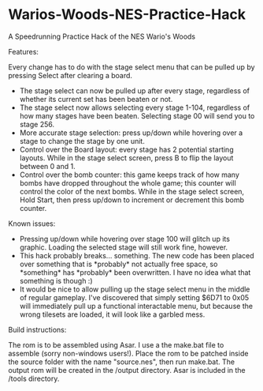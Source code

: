 # Warios-Woods-NES-Practice-Hack
A Speedrunning Practice Hack of the NES Wario's Woods

Features:

Every change has to do with the stage select menu that can be pulled up by pressing Select after clearing a board.

- The stage select can now be pulled up after every stage, regardless of whether its current set has been beaten or not.
- The stage select now allows selecting every stage 1-104, regardless of how many stages have been beaten. Selecting stage 00 will send you to stage 256.
- More accurate stage selection: press up/down while hovering over a stage to change the stage by one unit.
- Control over the Board layout: every stage has 2 potential starting layouts. While in the stage select screen, press B to flip the layout between 0 and 1.
- Control over the bomb counter: this game keeps track of how many bombs have dropped throughout the whole game; this counter will control the color of the next bombs. While in the stage select screen, Hold Start, then press up/down to increment or decrement this bomb counter.

Known issues:
- Pressing up/down while hovering over stage 100 will glitch up its graphic. Loading the selected stage will still work fine, however.
- This hack probably breaks... something. The new code has been placed over something that is \*probably\* not actually free space, so \*something\* has \*probably\* been overwritten. I have no idea what that something is though :)
- It would be nice to allow pulling up the stage select menu in the middle of regular gameplay. I've discovered that simply setting $6D71 to 0x05 will immediately pull up a functional interactable menu, but because the wrong tilesets are loaded, it will look like a garbled mess.

Build instructions:

The rom is to be assembled using Asar.
I use a the make.bat file to assemble (sorry non-windows users!). Place the rom to be patched inside the source folder with the name "source.nes", then run make.bat. The output rom will be created in the /output directory.
Asar is included in the /tools directory.
